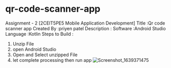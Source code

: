 # qr-code-scanner-app
Assignment - 2   [2CEIT5PE5  Mobile Application Development]
Title :Qr code scanner app
Created By :priyen patel
Description :
Software :Android Studio  
Language :Kotlin
Steps to Build :
1) Unzip File
2) open Android Studio 
3) Open and Select unzipped File
4) let complete processing then run app
![Screenshot_1639371475](https://user-images.githubusercontent.com/94508629/146361617-f38c23a3-9ea3-4242-8731-0807892da36d.png)

